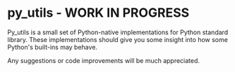 # py_utils - WORK IN PROGRESS

Py_utils is a small set of Python-native implementations for Python standard library. These implementations should give you some insight into how some Python's built-ins may behave. 

Any suggestions or code improvements will be much appreciated.
